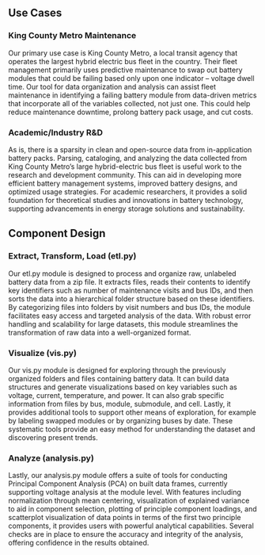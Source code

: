 ## Use Cases


### King County Metro Maintenance

Our primary use case is King County Metro, a local transit agency that operates the largest hybrid electric bus fleet in the country. Their fleet management primarily uses predictive maintenance to swap out battery modules that could be failing based only upon one indicator – voltage dwell time. Our tool for data organization and analysis can assist fleet maintenance in identifying a failing battery module from data-driven metrics that incorporate all of the variables collected, not just one. This could help reduce maintenance downtime, prolong battery pack usage, and cut costs.

### Academic/Industry R&D

As is, there is a sparsity in clean and open-source data from in-application battery packs. Parsing, cataloging, and analyzing the data collected from King County Metro’s large hybrid-electric bus fleet is useful work to the research and development community. This can aid in developing more efficient battery management systems, improved battery designs, and optimized usage strategies. For academic researchers, it provides a solid foundation for theoretical studies and innovations in battery technology, supporting advancements in energy storage solutions and sustainability.


## Component Design

### Extract, Transform, Load (etl.py)

Our etl.py module is designed to process and organize raw, unlabeled battery data from a zip file. It extracts files, reads their contents to identify key identifiers such as number of maintenance visits and bus IDs, and then sorts the data into a hierarchical folder structure based on these identifiers. By categorizing files into folders by visit numbers and bus IDs, the module facilitates easy access and targeted analysis of the data. With robust error handling and scalability for large datasets, this module streamlines the transformation of raw data into a well-organized format.

### Visualize (vis.py)

Our vis.py module is designed for exploring through the previously organized folders and files containing battery data. It can build data structures and generate visualizations based on key variables such as voltage, current, temperature, and power. It can also grab specific information from files by bus, module, submodule, and cell. Lastly, it provides additional tools to support other means of exploration, for example by labeling swapped modules or by organizing buses by date. These systematic tools provide an easy method for understanding the dataset and discovering present trends.

### Analyze (analysis.py)

Lastly, our analysis.py module offers a suite of tools for conducting Principal Component Analysis (PCA) on built data frames, currently supporting voltage analysis at the module level. With features including normalization through mean centering, visualization of explained variance to aid in component selection, plotting of principle component loadings, and scatterplot visualization of data points in terms of the first two principle components, it provides users with powerful analytical capabilities. Several checks are in place to ensure the accuracy and integrity of the analysis, offering confidence in the results obtained.
